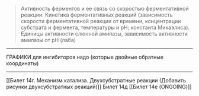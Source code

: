 
> Активность ферментов и ее связь со скоростью ферментативной реакции. Кинетика ферментативных реакций (зависимость скорости ферментативной реакции от времени, концентрации субстрата и фермента, температуры и рН; константа Михаэлиса). Единицы активности слюнной амилазы, зависимость активности амилазы от рН (лаба)

---

ГРАФИКИ для ингибиторов надо (которые двойные обратные координаты)



---
[[Билет 14г. Механизм катализа. Двухсубстратные реакции (Добавить рисунки двухсубстратных реакций)]]
Билет 14д
[[Билет 14е (ONGOING)]]